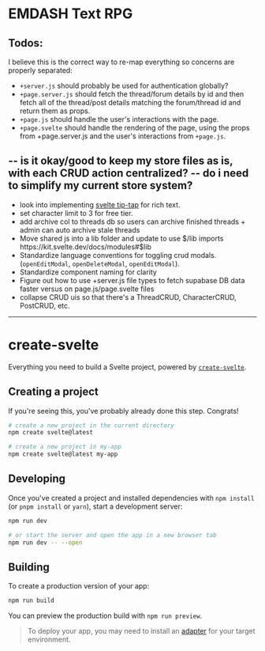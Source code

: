 # EMDASH Text RPG 

## Todos:

I believe this is the correct way to re-map everything so concerns are properly separated:

- `+server.js` should probably be used for authentication globally?
- `+page.server.js` should fetch the thread/forum details by id and then fetch all of the thread/post details matching the forum/thread id and return them as props. 
- `+page.js` should handle the user's interactions with the page.
- `+page.svelte` should handle the rendering of the page, using the props from +page.server.js and the user's interactions from `+page.js`.

-- is it okay/good to keep my store files as is, with each CRUD action centralized?
-- do i need to simplify my current store system? 
--- 
- look into implementing [svelte tip-tap](https://tiptap.dev/installation/svelte) for rich text. 
- set character limit to 3 for free tier. 
- add archive col to threads db so users can archive finished threads + admin can auto archive stale threads
- Move shared js into a lib folder and update to use $/lib imports  https://kit.svelte.dev/docs/modules#$lib
- Standardize language conventions for toggling crud modals. (`openEditModal`, `openDeleteModal`, `openEditModal`).
- Standardize component naming for clarity 
- Figure out how to use +server.js file types to fetch supabase DB data faster versus on page.js/page.svelte files
- collapse CRUD uis so that there's a  ThreadCRUD, CharacterCRUD, PostCRUD, etc. 






----------------


# create-svelte

Everything you need to build a Svelte project, powered by [`create-svelte`](https://github.com/sveltejs/kit/tree/master/packages/create-svelte).

## Creating a project

If you're seeing this, you've probably already done this step. Congrats!

```bash
# create a new project in the current directory
npm create svelte@latest

# create a new project in my-app
npm create svelte@latest my-app
```

## Developing

Once you've created a project and installed dependencies with `npm install` (or `pnpm install` or `yarn`), start a development server:

```bash
npm run dev

# or start the server and open the app in a new browser tab
npm run dev -- --open
```

## Building

To create a production version of your app:

```bash
npm run build
```

You can preview the production build with `npm run preview`.

> To deploy your app, you may need to install an [adapter](https://kit.svelte.dev/docs/adapters) for your target environment.
